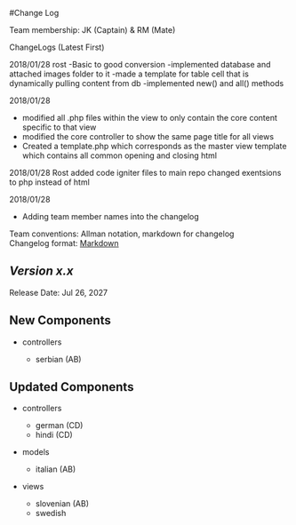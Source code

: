 #Change Log

Team membership:  JK (Captain) & RM (Mate)  

ChangeLogs (Latest First)

2018/01/28
rost
-Basic to good conversion
-implemented database and attached images folder to it
-made a template for table cell that is dynamically pulling content from db
-implemented new() and all() methods


2018/01/28
- modified all .php files within the view to only contain the core content specific to that view
- modified the core controller to show the same page title for all views
- Created a template.php which corresponds as the master view template which contains all common opening and closing html



2018/01/28
Rost
added code igniter files to main repo
changed exentsions to php instead of html

2018/01/28
- Adding team member names into the changelog

Team conventions: Allman notation, markdown for changelog  
Changelog format: [Markdown](https://github.com/adam-p/markdown-here/wiki/Markdown-Cheatsheet)

## *Version x.x*

Release Date: Jul 26, 2027

## New Components

-   controllers

    -   serbian (AB)

## Updated Components

-   controllers

    -   german (CD)
    -   hindi (CD)

-   models

    -   italian (AB)

-   views

    -   slovenian (AB)
    -   swedish
